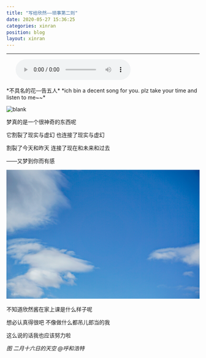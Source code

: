 ```yaml
---
title: "写给欣然——琐事第二则"
date: 2020-05-27 15:36:25
categories: xinran
position: blog
layout: xinran
---
```


---

<ul class="list-inline text-center">
<audio controls="controls">
    <source src="http://music.163.com/song/media/outer/url?id=1368754746.mp3" type="audio/ogg">
    <source src="http://music.163.com/song/media/outer/url?id=1368754746.mp3" type="audio/mpeg">
<embed height="50" width="1500" src="http://music.163.com/song/media/outer/url?id=1368754746.mp3" />
</audio>
</ul>
*不具名的花—告五人*
*ich bin a decent song for you. plz take your time and listen to me~~*

![blank](/assets/img/placeholder.png)

梦真的是一个很神奇的东西呢

它割裂了现实与虚幻 也连接了现实与虚幻

割裂了今天和昨天 连接了现在和未来和过去

   ——又梦到你而有感

![blank](/assets/img/private/16FebHohhot.jpg)

不知道欣然酱在家上课是什么样子呢

想必认真得很吧 不像做什么都吊儿郎当的我

这么说的话我也应该努力啦

*图 二月十六日的天空 @呼和浩特*

